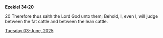 **Ezekiel 34:20**

20 Therefore thus saith the Lord God unto them; Behold, I, even I, will judge between the fat cattle and between the lean cattle.

[Tuesday 03-June, 2025](https://getbible.net/kjv/Ezekiel/34/20)
